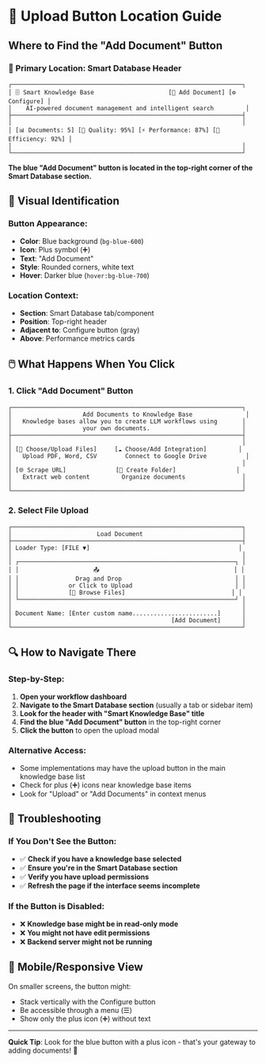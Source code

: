 # 📍 Upload Button Location Guide

## Where to Find the "Add Document" Button

### 🎯 Primary Location: Smart Database Header

```
┌─────────────────────────────────────────────────────────────────┐
│ 🗄️ Smart Knowledge Base                     [📄 Add Document] [⚙️ Configure] │
│    AI-powered document management and intelligent search         │
├─────────────────────────────────────────────────────────────────┤
│                                                                 │
│ [📊 Documents: 5] [🎯 Quality: 95%] [⚡ Performance: 87%] [💾 Efficiency: 92%] │
│                                                                 │
└─────────────────────────────────────────────────────────────────┘
```

**The blue "Add Document" button is located in the top-right corner of the Smart Database section.**

## 🎨 Visual Identification

### Button Appearance:
- **Color**: Blue background (`bg-blue-600`)
- **Icon**: Plus symbol (➕) 
- **Text**: "Add Document"
- **Style**: Rounded corners, white text
- **Hover**: Darker blue (`hover:bg-blue-700`)

### Location Context:
- **Section**: Smart Database tab/component
- **Position**: Top-right header
- **Adjacent to**: Configure button (gray)
- **Above**: Performance metrics cards

## 🖱️ What Happens When You Click

### 1. Click "Add Document" Button
```
┌─────────────────────────────────────────────────────────────────┐
│                    Add Documents to Knowledge Base               │
│   Knowledge bases allow you to create LLM workflows using       │
│                    your own documents.                          │
├─────────────────────────────────────────────────────────────────┤
│                                                                 │
│ [📁 Choose/Upload Files]     [☁️ Choose/Add Integration]         │
│   Upload PDF, Word, CSV        Connect to Google Drive           │
│                                                                 │
│ [🌐 Scrape URL]              [📂 Create Folder]                 │
│   Extract web content         Organize documents                │
│                                                                 │
└─────────────────────────────────────────────────────────────────┘
```

### 2. Select File Upload
```
┌─────────────────────────────────────────────────────────────────┐
│                        Load Document                            │
├─────────────────────────────────────────────────────────────────┤
│ Loader Type: [FILE ▼]                                          │
│                                                                 │
│ ┌─────────────────────────────────────────────────────────────┐ │
│ │                     📤                                      │ │
│ │                Drag and Drop                                │ │
│ │              or Click to Upload                             │ │
│ │              [📁 Browse Files]                              │ │
│ └─────────────────────────────────────────────────────────────┘ │
│                                                                 │
│ Document Name: [Enter custom name........................]      │
│                                             [Add Document]      │
└─────────────────────────────────────────────────────────────────┘
```

## 🔍 How to Navigate There

### Step-by-Step:
1. **Open your workflow dashboard**
2. **Navigate to the Smart Database section** (usually a tab or sidebar item)
3. **Look for the header with "Smart Knowledge Base" title**
4. **Find the blue "Add Document" button** in the top-right corner
5. **Click the button** to open the upload modal

### Alternative Access:
- Some implementations may have the upload button in the main knowledge base list
- Check for plus (➕) icons near knowledge base items
- Look for "Upload" or "Add Documents" in context menus

## 🚨 Troubleshooting

### If You Don't See the Button:
- ✅ **Check if you have a knowledge base selected**
- ✅ **Ensure you're in the Smart Database section**
- ✅ **Verify you have upload permissions**
- ✅ **Refresh the page if the interface seems incomplete**

### If the Button is Disabled:
- ❌ **Knowledge base might be in read-only mode**
- ❌ **You might not have edit permissions**
- ❌ **Backend server might not be running**

## 📱 Mobile/Responsive View

On smaller screens, the button might:
- Stack vertically with the Configure button
- Be accessible through a menu (☰)
- Show only the plus icon (➕) without text

---

**Quick Tip**: Look for the blue button with a plus icon - that's your gateway to adding documents! 🎯 